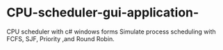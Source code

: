 # CPU-scheduler-gui-application-
CPU scheduler  with c# windows forms
Simulate process scheduling with FCFS, SJF, Priority ,and Round Robin. 
